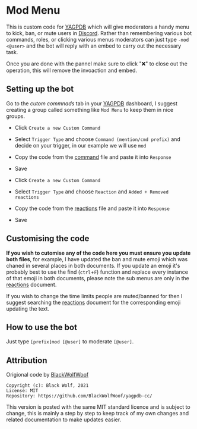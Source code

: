 # Mod Menu

This is custom code for [YAGPDB](https://yagpdb.xyz/) which will give moderators a handy menu to kick, ban, or mute users in [Discord](https://discord.com/). Rather than remembering various bot commands, roles, or clicking various menus moderators can just type `-mod <@user>` and the bot will reply with an embed to carry out the necessary task.

Once you are done with the pannel make sure to click "❌" to close out the operation, this will remove the invoaction and embed.

## Setting up the bot

Go to the *cutom commnads* tab in your [YAGPDB](https://yagpdb.xyz/) dashboard, I suggest creating a group called something like `Mod Menu` to keep them in nice groups.
- Click `Create a new Custom Command`
- Select `Trigger Type` and choose `Command (mention/cmd prefix)` and decide on your trigger, in our example we will use `mod`
- Copy the code from the [command](https://github.com/CJ0206/yagpdb-cc/blob/main/Mod%20Menu/command.luaa) file and paste it into `Response`
- Save

- Click `Create a new Custom Command`
- Select `Trigger Type` and choose `Reaction` and `Added + Removed reactions`
- Copy the code from the [reactions](https://github.com/CJ0206/yagpdb-cc/blob/main/Mod%20Menu/reactions.lua) file and paste it into `Response`
- Save

## Customising the code

**If you wish to cutomise any of the code here you must ensure you update both files**, for example, I have updated the ban and mute emoji which was chaned in several places in both documents. If you update an emoji it's probably best to use the find (`ctrl`+`F`) function and replace every instance of that emoji in both documents, please note the sub menus are only in the [reactions](https://github.com/CJ0206/yagpdb-cc/blob/main/Mod%20Menu/reactions.lua) document.

If you wish to change the time limits people are muted/banned for then I suggest searching the [reactions](https://github.com/CJ0206/yagpdb-cc/blob/main/Mod%20Menu/reactions.lua) document for the corresponding emoji updating the text.

## How to use the bot

Just type `[prefix]mod [@user]` to moderate `[@user]`.

## Attribution

Origional code by [BlackWolfWoof](https://github.com/BlackWolfWoof/yagpdb-cc/tree/master/Moderation_Menu)

```
Copyright (c): Black Wolf, 2021
License: MIT
Repository: https://github.com/BlackWolfWoof/yagpdb-cc/
```

This version is posted with the same MIT standard licence and is subject to change, this is mainly a step by step to keep track of my own changes and related documentation to make updates easier.
